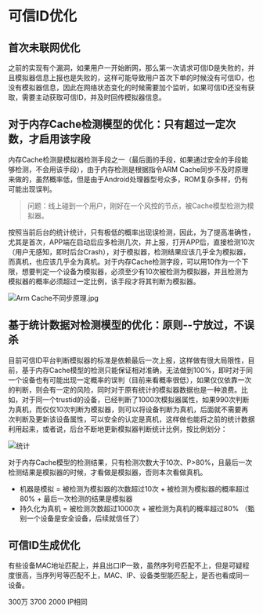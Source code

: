 # 可信ID优化

## 首次未联网优化

之前的实现有个漏洞，如果用户一开始断网，那么第一次请求可信ID是失败的，并且模拟器信息上报也是失败的，这样可能导致用户首次下单的时候没有可信ID，也没有模拟器信息，因此在网络状态变化的时候需要加个监听，如果可信ID还没有获取，需要主动获取可信ID，并及时回传模拟器信息。

## 对于内存Cache检测模型的优化：只有超过一定次数，才启用该字段


内存Cache检测是模拟器检测手段之一（最后面的手段，如果通过安全的手段能够检测，不会用该手段），由于内存检测是根据指令ARM Cache同步不及时原理来做的，虽然概率低，但是由于Android处理器型号众多，ROM复杂多样，仍有可能出现误判。

>问题：线上碰到一个用户，刚好在一个风控的节点，被Cache模型检测为模拟器。

按照当前后台的统计统计，只有极低的概率出现误检测，因此，为了提高准确性，尤其是首次，APP端在启动后应多检测几次，并上报，打开APP后，直接检测10次（用户无感知，即时后台Crash），对于模拟器，检测结果应该几乎全为模拟器，而真机，也应该几乎全为真机。对于内存Cache检测字段，可以用10作为一个下限，想要判定一个设备为模拟器，必须至少有10次被检测为模拟器，并且检测为模拟器的概率必须超过一定比例，该手段才将其判断为模拟器。

![Arm Cache不同步原理.jpg](http://upload-images.jianshu.io/upload_images/1460468-30be15757c6ef007.jpg?imageMogr2/auto-orient/strip%7CimageView2/2/w/1240)

## 基于统计数据对检测模型的优化：原则--宁放过，不误杀

目前可信ID平台判断模拟器的标准是依赖最后一次上报，这样做有很大局限性，目前，基于内存Cache模型的检测只能保证相对准确，无法做到100%，即时对于同一个设备也有可能出现一定概率的误判（目前来看概率很低），如果仅仅依靠一次的判断，则会有一定的风险，同时对于原有统计的模拟器数据也是一种浪费。比如，对于同一个trustid的设备，已经判断了1000次模拟器属性，如果990次判断为真机，而仅仅10次判断为模拟器，则可以将设备判断为真机，后面就不需要再次判断及更新该设备属性，可以安全的认定是真机，这样做也能将之前的统计数据利用起来，或者说，后台不断地更新模拟器判断统计比例，按比例划分：

![统计](http://upload-images.jianshu.io/upload_images/1460468-3becd0720da04563.png?imageMogr2/auto-orient/strip%7CimageView2/2/w/1240)

对于内存Cache模型的检测结果，只有检测次数大于10次、P>80%，且最后一次检测结果是模拟器的时候，才看做是模拟器，否则本次看做真机。

* 机器是模拟 = 被检测为模拟器的次数超过10次 + 被检测为模拟器的概率超过80% + 最后一次检测的结果是模拟器
* 持久化为真机 = 被检测次数超过1000次 + 被检测为真机的概率超过80% （甄别一个设备是安全设备，后续就信任了）

## 可信ID生成优化

有些设备MAC地址匹配上，并且出口IP一致，虽然序列号匹配不上，但是可疑程度很高，当序列号等匹配不上，MAC、IP、设备类型能匹配上，是否也看成同一设备。


300万  3700  2000 IP相同